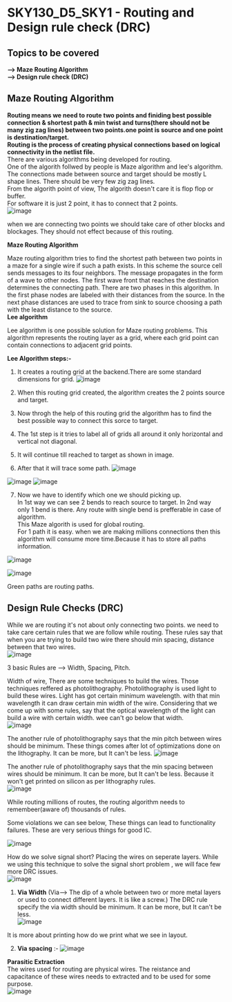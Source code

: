 # SKY130_D5_SKY1 - Routing and Design rule check (DRC)  
##  Topics to be covered
**--> Maze Routing Algorithm**   
**--> Design rule check (DRC)**


## Maze Routing Algorithm  

**Routing means we need to route two points and finiding best possible connection & shortest path & min twist and turns(there should not be many zig zag lines) between two points.one point is source and one point is destination/target.      
Routing is the process of creating physical connections based on logical connectivity in the netlist file.**   
There are various algorithms being developed for routing.  
One of the algorith follwed by people is Maze algorithm and lee's algorithm.   
The connections made between source and target should be mostly L shape lines. There should be very few zig zag lines.   
From the algorith point of view,  The algorith doesn't care it is flop flop or buffer.   
For software it is just 2 point, it has to connect that 2 points.    
![image](https://github.com/Gayathri4801/NASSCOM-VSD-IAT/assets/163323618/d0578ece-50e5-4aab-8794-b4b1a09c94ff)

when we are connecting two points we should take care of other blocks and blockages. They should not effect because of this routing. 

**Maze Routing Algorithm**

Maze routing algorithm tries to find the shortest path between two points in a maze for a single wire if such a path exists. In this scheme the source cell sends messages to its four neighbors. The message propagates in the form of a wave to other nodes. The first wave front that reaches the destination determines the connecting path. There are two phases in this algorithm. In the first phase nodes are labeled with their distances from the source. In the next phase distances are used to trace from sink to source choosing a path with the least distance to the source.   
**Lee algorithm**

Lee algorithm is one possible solution for Maze routing problems. This algorithm represents the routing layer as a grid, where each grid point can contain connections to adjacent grid points. 

**Lee Algorithm steps:-**   
1. It creates a routing grid at the backend.There are some standard dimensions for grid.
![image](https://github.com/Gayathri4801/NASSCOM-VSD-IAT/assets/163323618/2ed5dbec-6c91-48c6-912b-e175a9056e51)

2. When this routing grid created, the algorithm creates the 2 points source and target.
3. Now throgh the help of this routing grid the algorithm has to find the best possible way to connect this sorce to target.
4. The 1st step is it tries to label all of grids all around it only horizontal and vertical not diagonal.
5. It will continue till reached to target as shown in image.  
6. After that it will trace some path.
![image](https://github.com/Gayathri4801/NASSCOM-VSD-IAT/assets/163323618/2b2235ff-7572-44b1-82a0-412dd0c387c3)

![image](https://github.com/Gayathri4801/NASSCOM-VSD-IAT/assets/163323618/83a376d9-2894-44a5-aae4-824818f4197e)
![image](https://github.com/Gayathri4801/NASSCOM-VSD-IAT/assets/163323618/c4ceaacd-fbc5-47e8-a32f-6ecd840e926a)

7. Now we have to identify which one we should picking up.   
   In 1st way we can see 2 bends to reach source to target. In 2nd way only 1 bend is there. Any route with single bend is prefferable in case of algorithm.  
This Maze algorith is used for global routing.   
For 1 path it is easy. when we are making millions connections then this algorithm will consume more time.Because it has to store all paths information.        
 
![image](https://github.com/Gayathri4801/NASSCOM-VSD-IAT/assets/163323618/6834f714-bb42-4d2b-8067-4fd635395152)

![image](https://github.com/Gayathri4801/NASSCOM-VSD-IAT/assets/163323618/b709132f-2e6d-4d89-8a5d-1c7aa5a517bf)
 
Green paths are routing paths.   


## Design Rule Checks (DRC)     

While we are routing it's not about only connecting two points. we need to take care certain rules that we are follow while routing. 
These rules say that when you are trying to build two wire there should min spacing, distance between that two wires.    
![image](https://github.com/Gayathri4801/NASSCOM-VSD-IAT/assets/163323618/66bcf2b3-8761-4b29-a6f6-941db2403773)

3 basic Rules are -->  Width, Spacing, Pitch.    

Width of wire, There are some techniques to build the wires. Those techniques reffered as photolithography.  Photolithography is used light to build these wires. Light has got certain minimum wavelength.  with that min wavelength it can draw certain min width of the wire.  Considering that we come up with some rules, say that the optical wavelength of the light can build a wire with certain width.  wee can't go below that width.    
![image](https://github.com/Gayathri4801/NASSCOM-VSD-IAT/assets/163323618/3b9c7e6b-ca08-4c49-a857-d95268fb930b)

The another rule of photolithography says that the min pitch between wires should be minimum. These things comes after lot of optimizations done on the lithography. It can be more, but It can't be less. 
![image](https://github.com/Gayathri4801/NASSCOM-VSD-IAT/assets/163323618/9cb55e42-8997-4e6f-ba0a-bf3601928dbe)

The another rule of photolithography says that the min spacing between wires should be minimum. It can be more, but It can't be less. Because it won't get printed on silicon as per lithography rules.       
![image](https://github.com/Gayathri4801/NASSCOM-VSD-IAT/assets/163323618/3f491395-5f21-482b-b547-485290abb9a7)

While routing millions of routes, the routing algorithm needs to remembeer(aware of) thousands of rules.   

Some violations we can see below, These things can lead to functionality failures.  These are very serious things for good IC.  

![image](https://github.com/Gayathri4801/NASSCOM-VSD-IAT/assets/163323618/8f4a46c7-f9cc-4406-b46b-591cd4753045)

How do we solve signal short? 
Placing the wires on seperate layers.  While we using this technique to solve the signal short problem , we will face few more DRC issues.  
![image](https://github.com/Gayathri4801/NASSCOM-VSD-IAT/assets/163323618/2e692451-63f8-4c62-9795-8fbe69d177a8)

1. **Via Width** (Via--> The dip of a whole between two or more metal layers or used to connect different layers. It is like a screw.)
   The DRC rule specify the via width should be minimum. It can be more, but It can't be less.   
![image](https://github.com/Gayathri4801/NASSCOM-VSD-IAT/assets/163323618/ea3e4658-d9aa-4189-94aa-773dfeaf6a30)

It is more about printing how do we print what we see in layout. 

2. **Via spacing** :-
![image](https://github.com/Gayathri4801/NASSCOM-VSD-IAT/assets/163323618/628928a8-d7e5-4565-9010-a1e0ed91d088)

**Parasitic Extraction**  
The wires used for routing are physical wires. The reistance and capacitance of these wires needs to extracted and to be used for some purpose.  
![image](https://github.com/Gayathri4801/NASSCOM-VSD-IAT/assets/163323618/797794b9-9ae0-485c-8aa9-522fa16425dc)
